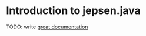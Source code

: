# Introduction to jepsen.java

TODO: write [great documentation](http://jacobian.org/writing/what-to-write/)
